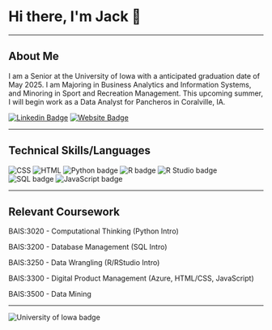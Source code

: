# Hi there, I'm Jack 👋

---

## About Me

I am a Senior at the University of Iowa with a anticipated graduation date of May 2025. I am Majoring in Business Analytics and Information Systems, and Minoring in Sport and Recreation Management. This upcoming summer, I will begin work as a Data Analyst for Pancheros in Coralville, IA.

[![Linkedin Badge](https://img.shields.io/badge/-LinkedIn-0e76a8?style=flat-square&logo=Linkedin&logoColor=white)](https://www.linkedin.com/in/jack-glenn-profile/) 
[![Website Badge](https://img.shields.io/badge/Website-3b5998?style=flat-square&logo=google-chrome&logoColor=white)](https://jackglenn.me/)

---

## Technical Skills/Languages
![CSS](https://img.shields.io/badge/CSS3-1572B6?style=for-the-badge&logo=css3&logoColor=white)
![HTML](https://img.shields.io/badge/HTML5-E34F26?style=for-the-badge&logo=html5&logoColor=white)
![Python badge](https://img.shields.io/static/v1?message=Python&logo=Python&labelColor=3776AB&color=3776AB&logoColor=white&label=%20&style=for-the-badge)
![R badge](https://img.shields.io/static/v1?message=R%20programming&logo=R&logoColor=3776AB&label&style=for-the-badge&color=eee)
![R Studio badge](https://img.shields.io/static/v1?message=R%20Studio&logo=RStudio&labelColor=75AADB&color=75AADB&logoColor=white&label=%20&style=for-the-badge)
![SQL badge](https://img.shields.io/badge/SQL-316192?style=for-the-badge&logo=postgresql&logoColor=white)
![JavaScript badge](https://img.shields.io/badge/JavaScript-F7DF1E?style=for-the-badge&logo=javascript&logoColor=black)


--- 

## Relevant Coursework

BAIS:3020	-   Computational Thinking (Python Intro)

BAIS:3200	-   Database Management (SQL Intro)

BAIS:3250	-   Data Wrangling (R/RStudio Intro)

BAIS:3300   -   Digital Product Management (Azure, HTML/CSS, JavaScript)

BAIS:3500   -  Data Mining 

---

![University of Iowa badge](https://img.shields.io/static/v1?message=Hawks!!&labelColor=000000&color=FFCD00&label=Go&style=for-the-badge)
